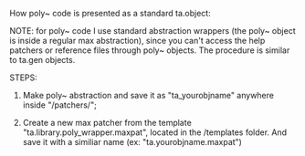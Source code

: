How poly~ code is presented as a standard ta.object: 

NOTE: for poly~ code I use standard abstraction wrappers (the poly~ object is inside a regular max abstraction), since you can't access the help patchers or reference files through poly~ objects. The procedure is similar to ta.gen objects.


STEPS: 

1) Make poly~ abstraction and save it as "ta_yourobjname" anywhere inside "/patchers/"; 

2) Create a new max patcher from the template "ta.library.poly_wrapper.maxpat", located in the /templates folder. And save it with a similiar name 
(ex: "ta.yourobjname.maxpat")


